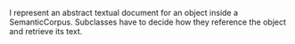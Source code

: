 I represent an abstract textual document for an object inside a SemanticCorpus. Subclasses have to decide how they reference the object and retrieve its text.